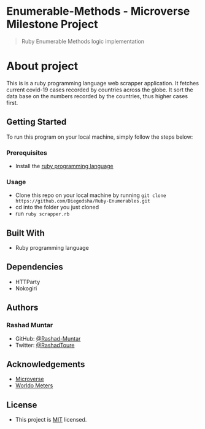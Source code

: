 # Enumerable-Methods - Microverse Milestone Project
>Ruby Enumerable Methods logic implementation

# About project
This is is a ruby programming language web scrapper application. It fetches current covid-19 cases recorded by countries across the globe. It sort the data base on the numbers recorded by the countries, thus higher cases first.


## Getting Started
To run this program on your local machine, simply follow the steps below:

### Prerequisites
* Install the [ruby programming language](https://www.ruby-lang.org/en/documentation/installation/)

### Usage
* Clone this repo on your local machine by running `git clone https://github.com/Diegodsha/Ruby-Enumerables.git`
* cd into the folder you just cloned
* run `ruby scrapper.rb`

## Built With
* Ruby programming language

## Dependencies
* HTTParty
* Nokogiri

## Authors

### Rashad Muntar
* GitHub: [@Rashad-Muntar](https://github.com/Rashad-Muntar)
* Twitter: [@RashadToure](https://twitter.com/twitterhandle)


## Acknowledgements
* [Microverse](https://www.microverse.org)
* [Worldo Meters](https://www.worldometers.info/coronavirus/)

## License
* This project is [MIT](https://github.com/Diegodsha/Ruby-Enumerables/blob/feature/enums/LICENSE) licensed.
